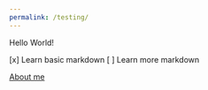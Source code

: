 ```yaml
---
permalink: /testing/
---
```

Hello World!

[x] Learn basic markdown
[ ] Learn more markdown

[About me][About me link]

[About me link]: https://usernamethatisnttaken.github.io/ProjectsPortfolio/about